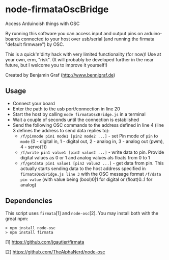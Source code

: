 node-firmataOscBridge
=====================

Access Arduinoish things with OSC

By running this software you can access input and output pins on arduino-boards connected to your host over usb/serial (and running the firmata "default firmware") by OSC.

This is a quick'n'dirty hack with very limited functionality (for now)! Use at your own, erm, "risk". (It will probably be developed further in the near future, but I welcome you to improve it yourself!)

Created by Benjamin Graf (http://www.bennigraf.de)

Usage
--------

* Connect your board
* Enter the path to the usb port/connection in line 20
* Start the host by calling ``node firmataOscBridge.js`` in a terminal
* Wait a couple of seconds until the connection is established
* Send the following OSC commands to the address defined in line 4 (line 3 defines the address to send data replies to):
	* ``/f/pinmode pin1 mode1 [pin2 mode2 ...]`` - set Pin mode of ``pin`` to ``mode`` (0 - digital in, 1 - digital out, 2 - analog in, 3 - analog out (pwm), 4 - servo(?))
	* ``/f/write pin1 value1 [pin2 value2 ...]`` - write data to pin. Provide digital values as 0 or 1 and analog values als floats from 0 to 1
	* ``/f/getdata pin1 value1 [pin2 value2 ...]`` - get data from pin. This actually starts sending data to the host address specified in ``firmataOscBridge.js line 3`` with the OSC message format ``/f/data pin value`` (with value being (bool)0|1 for digital or (float)0..1 for analog)

Dependencies
--------------

This script uses ``firmata``[1] and ``node-osc``[2]. You may install both with the great npm:

```
> npm install node-osc
> npm install firmata
```

[1] https://github.com/jgautier/firmata

[2] https://github.com/TheAlphaNerd/node-osc 